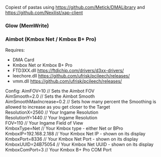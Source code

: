 Copiest of pastas using https://github.com/Metick/DMALibrary and https://github.com/Nexilist/xap-client

### Glow (MemWrite)
### Aimbot (Kmbox Net / Kmbox B+ Pro)

Requires:
- DMA Card
- Kmbox Net or Kmbox B+ Pro
- FTD3XX.dll https://ftdichip.com/drivers/d3xx-drivers/
- leechore.dll https://github.com/ufrisk/pcileech/releases/
- vmm.dll https://github.com/ufrisk/pcileech/releases/

Config:
AimFOV=10 // Sets the Aimbot FOV  
AimSmooth=2.0 // Sets the Aimbot Smooth  
AimSmoothMaxIncrease=0.2 // Sets how many percent the Smoothing is allowed to increase as you get closer to the Target  
ResolutionX=2560 // Your Ingame Resolution  
ResolutionY=1440 // Your Ingame Resolution  
FOV=110 // Your Ingame Field of View  
KmboxType=Net // Your Kmbox type - either Net or BPro  
KmboxIP=192.168.2.188 // Your Kmbox Net IP - shown on its display  
KmboxPort=8336 // Your Kmbox Net Port - shown on its display  
KmboxUUID=24B75054 // Your Kmbox Net UUID - shown on its display  
KmboxComPort=3 // Your Kmbox B+ Pro COM Port  
